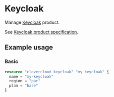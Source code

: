 # Keycloak

Manage [Keycloak](https://www.keycloak.org/) product.

See [Keycloak product specification](https://www.clever.cloud/developers/doc/addons/keycloak/).

## Example usage

### Basic

```terraform
resource "clevercloud_keycloak" "my_keycloak" {
  name = "my-keycloak"
  region = "par"
  plan = "base"
}
```
